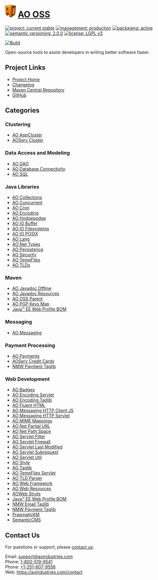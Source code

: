 # [<img src="ao-logo.png" alt="AO Logo" width="35" height="40">](https://github.com/aoindustries) [AO OSS](https://github.com/aoindustries/ao-oss)

[![project: current stable](https://oss.aoapps.com/ao-badges/project-current-stable.svg)](https://aoindustries.com/life-cycle#project-current-stable)
[![management: production](https://oss.aoapps.com/ao-badges/management-production.svg)](https://aoindustries.com/life-cycle#management-production)
[![packaging: active](https://oss.aoapps.com/ao-badges/packaging-active.svg)](https://aoindustries.com/life-cycle#packaging-active)  
[![semantic versioning: 2.0.0](https://oss.aoapps.com/ao-badges/semver-2.0.0.svg)](http://semver.org/spec/v2.0.0.html)
[![license: LGPL v3](https://oss.aoapps.com/ao-badges/license-lgpl-3.0.svg)](https://www.gnu.org/licenses/lgpl-3.0)

[![Build](https://github.com/aoindustries/ao-oss/workflows/Build/badge.svg?branch=master)](https://github.com/aoindustries/ao-oss/actions?query=workflow%3ABuild)

Open-source tools to assist developers in writing better software faster.

## Project Links
* [Project Home](https://oss.aoapps.com/)
* [Changelog](https://oss.aoapps.com/changelog)
* [Maven Central Repository](https://search.maven.org/artifact/com.aoapps/ao-oss)
* [GitHub](https://github.com/aoindustries/ao-oss)

## Categories
### Clustering
* [AO AppCluster](https://github.com/aoindustries/ao-appcluster)
* [AOServ Cluster](https://github.com/aoindustries/aoserv-cluster)
### Data Access and Modeling
* [AO DAO](https://github.com/aoindustries/ao-dao)
* [AO Database Connectivity](https://github.com/aoindustries/ao-dbc)
* [AO SQL](https://github.com/aoindustries/ao-sql)
### Java Libraries
* [AO Collections](https://github.com/aoindustries/ao-collections)
* [AO Concurrent](https://github.com/aoindustries/ao-concurrent)
* [AO Cron](https://github.com/aoindustries/ao-cron)
* [AO Encoding](https://github.com/aoindustries/ao-encoding)
* [AO Hodgepodge](https://github.com/aoindustries/ao-hodgepodge)
* [AO IO Buffer](https://github.com/aoindustries/ao-io-buffer)
* [AO IO Filesystems](https://github.com/aoindustries/ao-io-filesystems)
* [AO IO POSIX](https://github.com/aoindustries/ao-io-posix)
* [AO Lang](https://github.com/aoindustries/ao-lang)
* [AO Net Types](https://github.com/aoindustries/ao-net-types)
* [AO Persistence](https://github.com/aoindustries/ao-persistence)
* [AO Security](https://github.com/aoindustries/ao-security)
* [AO TempFiles](https://github.com/aoindustries/ao-tempfiles)
* [AO TLDs](https://github.com/aoindustries/ao-tlds)
### Maven
* [AO Javadoc Offline](https://github.com/aoindustries/ao-javadoc-offline)
* [AO Javadoc Resources](https://github.com/aoindustries/ao-javadoc-resources)
* [AO OSS Parent](https://github.com/aoindustries/ao-oss-parent)
* [AO PGP Keys Map](https://github.com/aoindustries/pgp-keys-map)
* [Java™ EE Web Profile BOM](https://github.com/aoindustries/javaee-web-api-bom)
### Messaging
* [AO Messaging](https://github.com/aoindustries/ao-messaging)
### Payment Processing
* [AO Payments](https://github.com/aoindustries/ao-payments)
* [AOServ Credit Cards](https://github.com/aoindustries/aoserv-credit-cards)
* [NMW Payment Taglib](https://github.com/newmediaworks/nmw-payment-taglib)
### Web Development
* [AO Badges](https://github.com/aoindustries/ao-badges)
* [AO Encoding Servlet](https://github.com/aoindustries/ao-encoding-servlet)
* [AO Encoding Taglib](https://github.com/aoindustries/ao-encoding-taglib)
* [AO Fluent HTML](https://github.com/aoindustries/ao-fluent-html)
* [AO Messaging HTTP Client JS](https://github.com/aoindustries/ao-messaging-http-client-js)
* [AO Messaging HTTP Servlet](https://github.com/aoindustries/ao-messaging-http-servlet)
* [AO MIME Mappings](https://github.com/aoindustries/ao-mime-mappings)
* [AO Net Partial URL](https://github.com/aoindustries/ao-net-partial-url)
* [AO Net Path Space](https://github.com/aoindustries/ao-net-path-space)
* [AO Servlet Filter](https://github.com/aoindustries/ao-servlet-filter)
* [AO Servlet Firewall](https://github.com/aoindustries/ao-servlet-firewall)
* [AO Servlet Last Modified](https://github.com/aoindustries/ao-servlet-last-modified)
* [AO Servlet Subrequest](https://github.com/aoindustries/ao-servlet-subrequest)
* [AO Servlet Util](https://github.com/aoindustries/ao-servlet-util)
* [AO Style](https://github.com/aoindustries/ao-style)
* [AO Taglib](https://github.com/aoindustries/ao-taglib)
* [AO TempFiles Servlet](https://github.com/aoindustries/ao-tempfiles-servlet)
* [AO TLD Parser](https://github.com/aoindustries/ao-tld-parser)
* [AO Web Framework](https://github.com/aoindustries/ao-web-framework)
* [AO Web Resources](https://github.com/aoindustries/ao-web-resources)
* [AOWeb Struts](https://github.com/aoindustries/aoweb-struts)
* [Java™ EE Web Profile BOM](https://github.com/aoindustries/javaee-web-api-bom)
* [NMW Email Taglib](https://github.com/newmediaworks/nmw-email-taglib)
* [NMW Payment Taglib](https://github.com/newmediaworks/nmw-payment-taglib)
* [PragmaticKM](https://github.com/aoindustries/pragmatickm)
* [SemanticCMS](https://github.com/aoindustries/semanticcms)

## Contact Us
For questions or support, please [contact us](https://aoindustries.com/contact):

Email: [support@aoindustries.com](mailto:support@aoindustries.com)  
Phone: [1-800-519-9541](tel:1-800-519-9541)  
Phone: [+1-251-607-9556](tel:+1-251-607-9556)  
Web: https://aoindustries.com/contact
